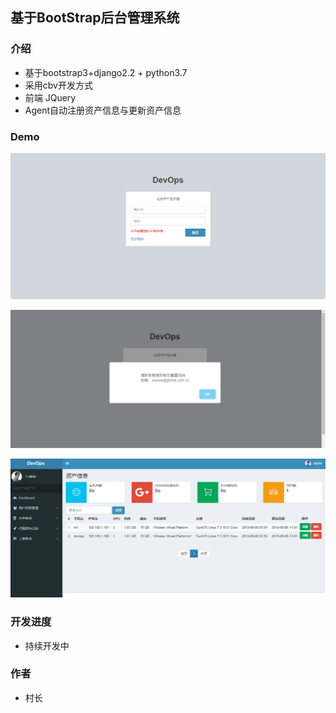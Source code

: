 ## 基于BootStrap后台管理系统

### 介绍

- 基于bootstrap3+django2.2 + python3.7
- 采用cbv开发方式
- 前端 JQuery
- Agent自动注册资产信息与更新资产信息


### Demo

![image](img/login.png)


![image](img/valid.png)

![image](img/host.png)

### 开发进度

- 持续开发中

### 作者

- 村长
